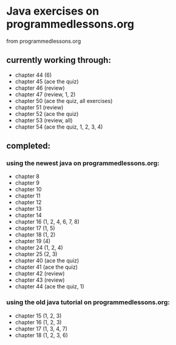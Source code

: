 # Java exercises on programmedlessons.org

from programmedlessons.org

## currently working through:

* chapter 44 (6)
* chapter 45 (ace the quiz)
* chapter 46 (review)
* chapter 47 (review, 1, 2)
* chapter 50 (ace the quiz, all exercises)
* chapter 51 (review)
* chapter 52 (ace the quiz)
* chapter 53 (review, all)
* chapter 54 (ace the quiz, 1, 2, 3, 4)

## completed:

### using the newest java on programmedlessons.org: 

* chapter 8
* chapter 9
* chapter 10
* chapter 11
* chapter 12
* chapter 13
* chapter 14
* chapter 16 (1, 2, 4, 6, 7, 8)
* chapter 17 (1, 5)
* chapter 18 (1, 2)
* chapter 19 (4)
* chapter 24 (1, 2, 4)
* chapter 25 (2, 3)
* chapter 40 (ace the quiz)
* chapter 41 (ace the quiz)
* chapter 42 (review)
* chapter 43 (review)
* chapter 44 (ace the quiz, 1)

### using the old java tutorial on programmedlessons.org:

* chapter 15 (1, 2, 3)
* chapter 16 (1, 2, 3)
* chapter 17 (1, 3, 4, 7)
* chapter 18 (1, 2, 3, 6)